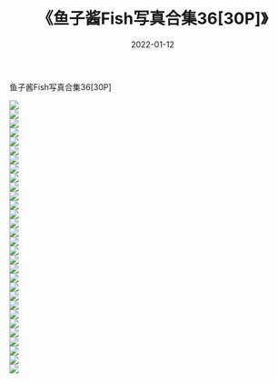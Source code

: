 ﻿---
layout: post
title:  《鱼子酱Fish写真合集36[30P]》
date:   2022-01-12
img: http://pic.660000.xyz/1:/性感/2022/鱼子酱Fish写真合集36[30P]/000.jpg
categories: [美女, 清纯, 唯美]
---

鱼子酱Fish写真合集36[30P]

  ![](http://pic.660000.xyz/1:/性感/2022/鱼子酱Fish写真合集36[30P]/001.jpg) <br> ![](http://pic.660000.xyz/1:/性感/2022/鱼子酱Fish写真合集36[30P]/002.jpg) <br> ![](http://pic.660000.xyz/1:/性感/2022/鱼子酱Fish写真合集36[30P]/003.jpg) <br> ![](http://pic.660000.xyz/1:/性感/2022/鱼子酱Fish写真合集36[30P]/004.jpg) <br> ![](http://pic.660000.xyz/1:/性感/2022/鱼子酱Fish写真合集36[30P]/005.jpg) <br> ![](http://pic.660000.xyz/1:/性感/2022/鱼子酱Fish写真合集36[30P]/006.jpg) <br> ![](http://pic.660000.xyz/1:/性感/2022/鱼子酱Fish写真合集36[30P]/007.jpg) <br> ![](http://pic.660000.xyz/1:/性感/2022/鱼子酱Fish写真合集36[30P]/008.jpg) <br> ![](http://pic.660000.xyz/1:/性感/2022/鱼子酱Fish写真合集36[30P]/009.jpg) <br> ![](http://pic.660000.xyz/1:/性感/2022/鱼子酱Fish写真合集36[30P]/010.jpg) <br> ![](http://pic.660000.xyz/1:/性感/2022/鱼子酱Fish写真合集36[30P]/011.jpg) <br> ![](http://pic.660000.xyz/1:/性感/2022/鱼子酱Fish写真合集36[30P]/012.jpg) <br> ![](http://pic.660000.xyz/1:/性感/2022/鱼子酱Fish写真合集36[30P]/013.jpg) <br> ![](http://pic.660000.xyz/1:/性感/2022/鱼子酱Fish写真合集36[30P]/014.jpg) <br> ![](http://pic.660000.xyz/1:/性感/2022/鱼子酱Fish写真合集36[30P]/015.jpg) <br> ![](http://pic.660000.xyz/1:/性感/2022/鱼子酱Fish写真合集36[30P]/016.jpg) <br> ![](http://pic.660000.xyz/1:/性感/2022/鱼子酱Fish写真合集36[30P]/017.jpg) <br> ![](http://pic.660000.xyz/1:/性感/2022/鱼子酱Fish写真合集36[30P]/018.jpg) <br> ![](http://pic.660000.xyz/1:/性感/2022/鱼子酱Fish写真合集36[30P]/019.jpg) <br> ![](http://pic.660000.xyz/1:/性感/2022/鱼子酱Fish写真合集36[30P]/020.jpg) <br> ![](http://pic.660000.xyz/1:/性感/2022/鱼子酱Fish写真合集36[30P]/021.jpg) <br> ![](http://pic.660000.xyz/1:/性感/2022/鱼子酱Fish写真合集36[30P]/022.jpg) <br> ![](http://pic.660000.xyz/1:/性感/2022/鱼子酱Fish写真合集36[30P]/023.jpg) <br> ![](http://pic.660000.xyz/1:/性感/2022/鱼子酱Fish写真合集36[30P]/024.jpg) <br> ![](http://pic.660000.xyz/1:/性感/2022/鱼子酱Fish写真合集36[30P]/025.jpg) <br> ![](http://pic.660000.xyz/1:/性感/2022/鱼子酱Fish写真合集36[30P]/026.jpg) <br> ![](http://pic.660000.xyz/1:/性感/2022/鱼子酱Fish写真合集36[30P]/027.jpg) <br> ![](http://pic.660000.xyz/1:/性感/2022/鱼子酱Fish写真合集36[30P]/028.jpg) <br> ![](http://pic.660000.xyz/1:/性感/2022/鱼子酱Fish写真合集36[30P]/029.jpg) <br> ![](http://pic.660000.xyz/1:/性感/2022/鱼子酱Fish写真合集36[30P]/030.jpg) <br>